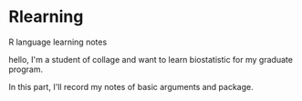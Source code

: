 # Rlearning
R language learning notes

hello, I'm a student of collage and want to learn biostatistic for my graduate program.

In this part, I'll record my notes of basic arguments and package.
